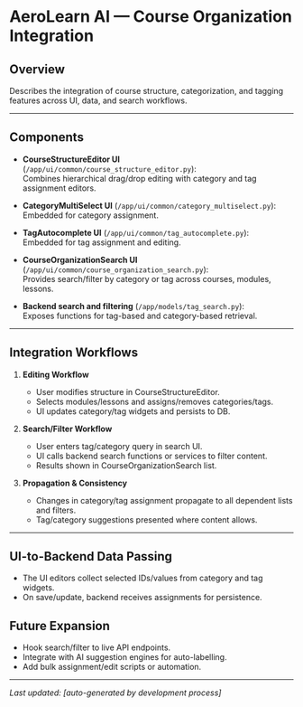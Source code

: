 # AeroLearn AI — Course Organization Integration

## Overview

Describes the integration of course structure, categorization, and tagging features across UI, data, and search workflows.

---

## Components

- **CourseStructureEditor UI** (`/app/ui/common/course_structure_editor.py`):  
  Combines hierarchical drag/drop editing with category and tag assignment editors.

- **CategoryMultiSelect UI** (`/app/ui/common/category_multiselect.py`):  
  Embedded for category assignment.

- **TagAutocomplete UI** (`/app/ui/common/tag_autocomplete.py`):  
  Embedded for tag assignment and editing.

- **CourseOrganizationSearch UI** (`/app/ui/common/course_organization_search.py`):  
  Provides search/filter by category or tag across courses, modules, lessons.

- **Backend search and filtering** (`/app/models/tag_search.py`):  
  Exposes functions for tag-based and category-based retrieval.

---

## Integration Workflows

1. **Editing Workflow**
    - User modifies structure in CourseStructureEditor.
    - Selects modules/lessons and assigns/removes categories/tags.
    - UI updates category/tag widgets and persists to DB.

2. **Search/Filter Workflow**
    - User enters tag/category query in search UI.
    - UI calls backend search functions or services to filter content.
    - Results shown in CourseOrganizationSearch list.

3. **Propagation & Consistency**
    - Changes in category/tag assignment propagate to all dependent lists and filters.
    - Tag/category suggestions presented where content allows.

---

## UI-to-Backend Data Passing

- The UI editors collect selected IDs/values from category and tag widgets.
- On save/update, backend receives assignments for persistence.

## Future Expansion

- Hook search/filter to live API endpoints.
- Integrate with AI suggestion engines for auto-labelling.
- Add bulk assignment/edit scripts or automation.

---

_Last updated: [auto-generated by development process]_